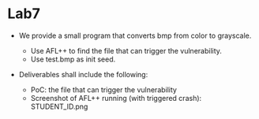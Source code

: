 # Lab7

* We provide a small program that converts bmp from color to grayscale.
    * Use AFL++ to find the file that can trigger the vulnerability.
    * Use test.bmp as init seed.

* Deliverables shall include the following:
    * PoC: the file that can trigger the vulnerability
    * Screenshot of AFL++ running (with triggered crash): STUDENT_ID.png
